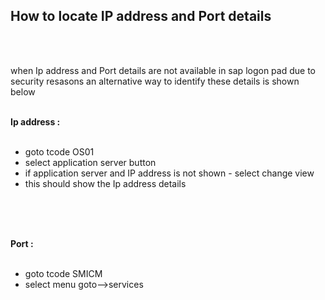 ## How to locate IP address and Port details

</br></br>

when Ip address and Port details are not available in sap logon pad due to security resasons an alternative way to identify these details is shown below 
</br></br>

**Ip address :**
</br></br>

 
- goto tcode OS01 
- select application server button
- if application server and IP address is not shown - select change view 
- this should show the Ip address details  

</br></br>
</br>

**Port :**
</br></br>

 
- goto tcode SMICM 
- select menu goto-->services 
